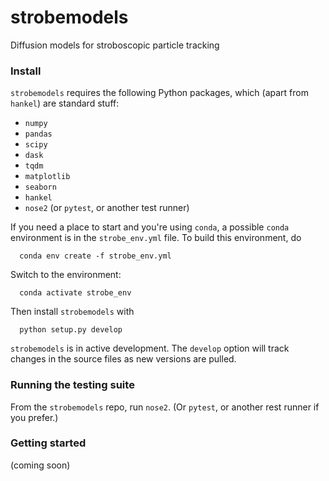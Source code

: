# strobemodels
Diffusion models for stroboscopic particle tracking

### Install

`strobemodels` requires the following Python packages, which (apart from `hankel`) are standard stuff:
- `numpy`
- `pandas`
- `scipy`
- `dask`
- `tqdm`
- `matplotlib`
- `seaborn`
- `hankel`
- `nose2` (or `pytest`, or another test runner)

If you need a place to start and you're using `conda`, a possible `conda` environment is in the `strobe_env.yml` file. To build this environment, do
```
  conda env create -f strobe_env.yml
```

Switch to the environment:
```
  conda activate strobe_env
```

Then install `strobemodels` with
```
  python setup.py develop
```

`strobemodels` is in active development. The `develop` option will track changes in the source files as new versions are pulled.

### Running the testing suite

From the `strobemodels` repo, run `nose2`. (Or `pytest`, or another rest runner if you prefer.)

### Getting started

(coming soon)


